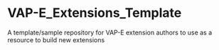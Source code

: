 # VAP-E_Extensions_Template
A template/sample repository for VAP-E extension authors to use as a resource to build new extensions

